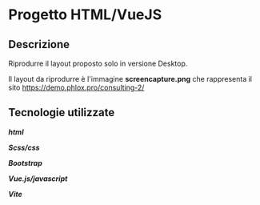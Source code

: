 Progetto HTML/VueJS
===
## Descrizione

Riprodurre il layout proposto solo in versione Desktop.

Il layout da riprodurre è l'immagine **screencapture.png** che rappresenta il sito https://demo.phlox.pro/consulting-2/

## Tecnologie utilizzate

***html***

***Scss/css***

***Bootstrap***

***Vue.js/javascript***

***Vite***


